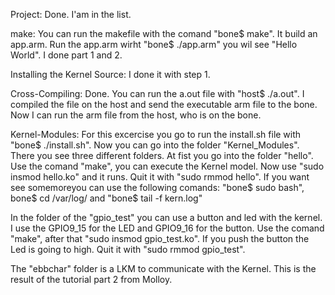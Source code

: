 Project:
Done. I'am in the list.

make:
You can run the makefile with the comand "bone$ make". It build an 
app.arm. Run the app.arm wirht "bone$ ./app.arm" you wil see 
"Hello World". I done part 1 and 2. 

Installing the Kernel Source: 
I done it with step 1.

Cross-Compiling:
Done. You can run the a.out file with "host$ ./a.out". I compiled the file on the host and send the executable arm file to the bone. 
Now I can run the arm file from the host, who is on the bone.   

Kernel-Modules:
For this excercise you go to run the install.sh file with "bone$ ./install.sh".
Now you can go into the folder "Kernel_Modules". There you see three different folders. At fist you go into the folder "hello". 
Use the comand "make", you can execute the Kernel model. 
Now use "sudo insmod hello.ko" and it runs. Quit it with "sudo rmmod hello". 
If you want see somemoreyou can use the following comands: "bone$ sudo bash", bone$ cd /var/log/ and "bone$ tail -f kern.log"

In the folder of the "gpio_test" you can use a button and led with the kernel. I use the GPIO9_15 for the LED  and GPIO9_16 for the button.
Use the comand "make", after that "sudo insmod gpio_test.ko". If you push the button the Led is going to high. Quit it with 
"sudo rmmod gpio_test". 

The "ebbchar" folder is a LKM to communicate with the Kernel. This is the result of the tutorial part 2 from Molloy.  


